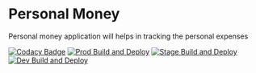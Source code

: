 # Personal Money
Personal money application will helps in tracking the personal expenses

[![Codacy Badge](https://api.codacy.com/project/badge/Grade/aead44f713e24e41a3504815ff8c5906)](https://app.codacy.com/gh/personalmoney/web?utm_source=github.com&utm_medium=referral&utm_content=personalmoney/web&utm_campaign=Badge_Grade_Settings)
[![Prod Build and Deploy](https://github.com/personalmoney/app-supabase/actions/workflows/prod.yml/badge.svg)](https://github.com/personalmoney/app-supabase/actions/workflows/prod.yml) [![Stage Build and Deploy](https://github.com/personalmoney/app-supabase/actions/workflows/stage.yml/badge.svg)](https://github.com/personalmoney/app-supabase/actions/workflows/stage.yml) [![Dev Build and Deploy](https://github.com/personalmoney/app-supabase/actions/workflows/dev.yml/badge.svg?branch=develop)](https://github.com/personalmoney/app-supabase/actions/workflows/dev.yml)
